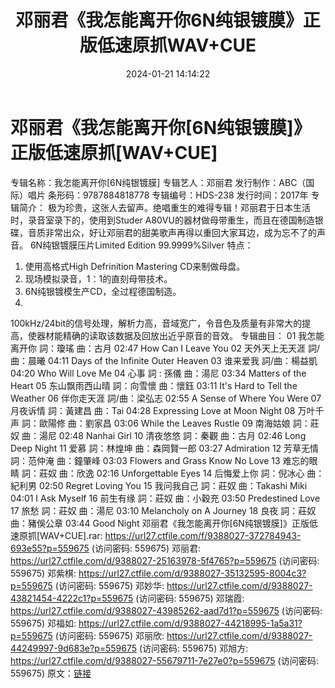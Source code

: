 ﻿---
title: 邓丽君《我怎能离开你6N纯银镀膜》正版低速原抓WAV+CUE
date: 2024-01-21 14:14:22
categories: WAV车载音乐、镜像
tags: 华语中文
---
# 邓丽君《我怎能离开你[6N纯银镀膜]》正版低速原抓[WAV+CUE]

专辑名称：我怎能离开你[6N纯银镀膜]
专辑艺人：邓丽君
发行制作：ABC（国际）唱片
条形码：9787884818778
专辑编号：HDS-238
发行时间：2017年
专辑简介：
极为珍贵，这张人去留声。绝唱重生的难得专辑！邓丽君于日本生活时，录音室录下的，使用到Studer
A80VU的器材做母带重生，而且在德国制造银碟，音质非常出众，好让邓丽君的甜美歌声再得以重回大家耳边，成为忘不了的声音。
6N纯银镀膜压片Limited Edition 99.9999%Silver 特点：
1. 使用高格式High Defrinition Mastering CD来制做母盘。
2. 现场模拟录音，1：1的直刻母带技术。
3. 6N纯银镀模生产CD，全过程德国制造。
4.
100kHz/24bit的信号处理，解析力高，音域宽广，令音色及质量有非常大的提高，使器材能精确的读取该数据及回放出近乎原音的音效。
专辑曲目：
01 我怎能离开你 詞：瓊瑤 曲：古月 02:47
How Can I Leave You
02 天外天上无天涯 詞/曲：晨曦 04:11
Days of the Infinite Outer Heaven
03 谁来爱我 詞/曲：楊益凱 04:20
Who Will Love Me
04 心事 詞 : 孫儀 曲：湯尼 03:34
Matters of the Heart
05 东山飘雨西山晴 詞：向雪懷 曲：懷鈺 03:11
It's Hard to Tell the Weather
06 伴你走天涯 詞/曲：梁弘志 02:55
A Sense of Where You Were
07 月夜诉情 詞：黃建昌 曲：Tai 04:28
Expressing Love at Moon Night
08 万叶千声 詞：歐陽修 曲：劉家昌 03:06
While the Leaves Rustle
09 南海姑娘 詞：莊奴 曲：湯尼 02:48
Nanhai Girl
10 清夜悠悠 詞：秦觀 曲：古月 02:46
Long Deep Night
11 爱慕 詞：林煌坤 曲：森岡賢一郎 03:27
Admiration
12 芳草无情 詞：范仲淹 曲：鐘肇峰 03:03
Flowers and Grass Know No Love
13 难忘的眼睛 詞：莊奴 曲：欣逸 02:16
Unforgettable Eyes
14 后悔爱上你 詞：倪冰心 曲：紀利男 02:50
Regret Loving You
15 我问我自己 詞：莊奴 曲：Takashi Miki 04:01
I Ask Myself
16 前生有缘 詞：莊奴 曲：小穀充 03:50
Predestined Love
17 旅愁 詞：莊奴 曲：湯尼 03:10
Melancholy on A Journey
18 良夜 詞：莊奴 曲：豬俁公章 03:44
Good Night
邓丽君《我怎能离开你[6N纯银镀膜]》正版低速原抓[WAV+CUE].rar: https://url27.ctfile.com/f/9388027-372784943-693e55?p=559675
(访问密码: 559675)
邓丽君: https://url27.ctfile.com/d/9388027-25163978-5f4765?p=559675
(访问密码: 559675)
邓紫棋: https://url27.ctfile.com/d/9388027-35132595-8004c3?p=559675
(访问密码: 559675)
邓妙华: https://url27.ctfile.com/d/9388027-43821454-4222c1?p=559675
(访问密码: 559675)
邓瑞霞: https://url27.ctfile.com/d/9388027-43985262-aad7d1?p=559675
(访问密码: 559675)
邓福如: https://url27.ctfile.com/d/9388027-44218995-1a5a31?p=559675
(访问密码: 559675)
邓丽欣: https://url27.ctfile.com/d/9388027-44249997-9d683e?p=559675
(访问密码: 559675)
邓旭方: https://url27.ctfile.com/d/9388027-55679711-7e27e0?p=559675
(访问密码: 559675)
原文：[链接](https://blog.sina.com.cn/s/blog_1647c7e760103149d.html)